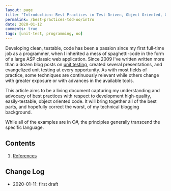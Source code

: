 ```yaml
---
layout: page
title: "Introduction: Best Practices in Test-Driven, Object Oriented, Green- and Brownfield Development"
permalink: /best-practices-tdd-oo/intro
date: 2020-01-12
comments: true
tags: [unit-test, programming, oo]
---
```


Developing clean, testable, code has been a passion since my first full-time job as a programmer, when I inherited a mess of spaghetti-code in the form of a large ASP classic web application. Since 2009 I've written written more than a dozen blog posts on [unit testing](https://tech.safnet.com/blog/tag/unit-test/), created several presentations, and evangelized unit testing at every opportunity. As with most fields of practice, some techniques are continuously relevant while others change with greater exposure or with advances in the available tools.

This article aims to be a living document capturing my understanding and advocacy of best practices with respect to development high-quality, easily-testable, object oriented code. It will bring together all of the best parts, and hopefully correct the worst, of my technical blogging background.

 While all of the examples are in C#, the principles generally transcend the specific language.

## Contents

1. [References](references)

## Change Log

* 2020-01-11: first draft
